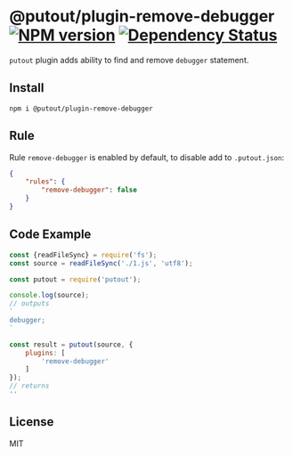 # @putout/plugin-remove-debugger [![NPM version][NPMIMGURL]][NPMURL] [![Dependency Status][DependencyStatusIMGURL]][DependencyStatusURL]

[NPMIMGURL]:                https://img.shields.io/npm/v/@putout/plugin-remove-debugger.svg?style=flat&longCache=true
[NPMURL]:                   https://npmjs.org/package/@putout/plugin-remove-debugger"npm"

[DependencyStatusURL]:      https://david-dm.org/coderaiser/putout?path=packages/plugin-remove-debugger
[DependencyStatusIMGURL]:   https://david-dm.org/coderaiser/putout.svg?path=packages/plugin-remove-debugger

`putout` plugin adds ability to find and remove `debugger` statement.

## Install

```
npm i @putout/plugin-remove-debugger
```

## Rule

Rule `remove-debugger` is enabled by default, to disable add to `.putout.json`:

```json
{
    "rules": {
        "remove-debugger": false
    }
}
```

## Code Example

```js
const {readFileSync} = require('fs');
const source = readFileSync('./1.js', 'utf8');

const putout = require('putout');

console.log(source);
// outputs
`
debugger;
`

const result = putout(source, {
    plugins: [
        'remove-debugger'
    ]
});
// returns
''
```

## License

MIT

